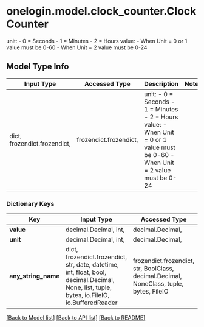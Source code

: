 # onelogin.model.clock_counter.ClockCounter

unit: - 0 = Seconds - 1 = Minutes - 2 = Hours value: - When Unit = 0 or 1 value must be 0-60 - When Unit = 2 value must be 0-24

## Model Type Info
Input Type | Accessed Type | Description | Notes
------------ | ------------- | ------------- | -------------
dict, frozendict.frozendict,  | frozendict.frozendict,  | unit: - 0 &#x3D; Seconds - 1 &#x3D; Minutes - 2 &#x3D; Hours value: - When Unit &#x3D; 0 or 1 value must be 0-60 - When Unit &#x3D; 2 value must be 0-24 | 

### Dictionary Keys
Key | Input Type | Accessed Type | Description | Notes
------------ | ------------- | ------------- | ------------- | -------------
**value** | decimal.Decimal, int,  | decimal.Decimal,  |  | [optional] 
**unit** | decimal.Decimal, int,  | decimal.Decimal,  |  | [optional] 
**any_string_name** | dict, frozendict.frozendict, str, date, datetime, int, float, bool, decimal.Decimal, None, list, tuple, bytes, io.FileIO, io.BufferedReader | frozendict.frozendict, str, BoolClass, decimal.Decimal, NoneClass, tuple, bytes, FileIO | any string name can be used but the value must be the correct type | [optional]

[[Back to Model list]](../../README.md#documentation-for-models) [[Back to API list]](../../README.md#documentation-for-api-endpoints) [[Back to README]](../../README.md)

